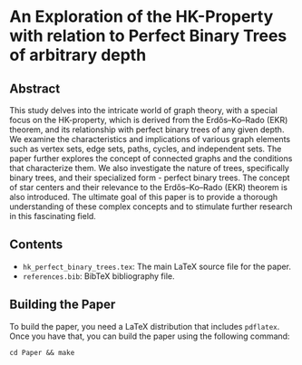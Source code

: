 # An Exploration of the HK-Property with relation to Perfect Binary Trees of arbitrary depth

## Abstract

This study delves into the intricate world of graph theory, with a special focus on the HK-property, which is derived from the Erdős–Ko–Rado (EKR) theorem, and its relationship with perfect binary trees of any given depth. We examine the characteristics and implications of various graph elements such as vertex sets, edge sets, paths, cycles, and independent sets. The paper further explores the concept of connected graphs and the conditions that characterize them. We also investigate the nature of trees, specifically binary trees, and their specialized form - perfect binary trees. The concept of star centers and their relevance to the Erdős–Ko–Rado (EKR) theorem is also introduced. The ultimate goal of this paper is to provide a thorough understanding of these complex concepts and to stimulate further research in this fascinating field.

## Contents

- `hk_perfect_binary_trees.tex`: The main LaTeX source file for the paper.
- `references.bib`: BibTeX bibliography file.

## Building the Paper

To build the paper, you need a LaTeX distribution that includes `pdflatex`. Once you have that, you can build the paper using the following command:

```
cd Paper && make
```
